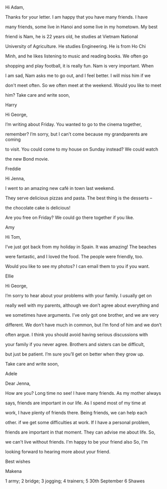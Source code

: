 Hi Adam,

Thanks for your letter. I am happy that you have many friends. I have 

many friends, some live in Hanoi and some live in my hometown. My best 

friend is Nam, he is 22 years old, he studies at Vietnam National 

University of Agriculture. He studies Engineering. He is from Ho Chi 

Minh, and he likes listening to music and reading books. We often go 

shopping and play football, it is really fun. Nam is very important. When 

I am sad, Nam asks me to go out, and I feel better. I will miss him if we 

don't meet often. So we often meet at the weekend. Would you like to meet 

him? Take care and write soon,

Harry

Hi George,

I’m writing about Friday. You wanted to go to the cinema together, 

remember? I’m sorry, but I can’t come because my grandparents are coming 

to visit. You could come to my house on Sunday instead? We could watch 

the new Bond movie.

Freddie

Hi Jenna,

I went to an amazing new café in town last weekend. 

They serve delicious pizzas and pasta. The best thing is the desserts –

the chocolate cake is delicious! 

Are you free on Friday? We could go there together if you like.

Amy

Hi Tom,

I’ve just got back from my holiday in Spain. It was amazing! The beaches 

were fantastic, and I loved the food. The people were friendly, too. 

Would you like to see my photos? I can email them to you if you want.

Ellie

Hi George,

I’m sorry to hear about your problems with your family. I usually get on 

really well with my parents, although we don’t agree about everything and 

we sometimes have arguments. I’ve only got one brother, and we are very 

different. We don’t have much in common, but I’m fond of him and we don’t 

often argue. I think you should avoid having serious discussions with 

your family if you never agree. Brothers and sisters can be difficult, 

but just be patient. I’m sure you’ll get on better when they grow up. 

Take care and write soon,

Adele

Dear Jenna,

How are you? Long time no see! I have many friends. As my mother always 

says, friends are important in our life. As I spend most of my time at 

work, I have plenty of friends there. Being friends, we can help each 

other. if we get some difficulties at work. If I have a personal problem, 

friends are important in that moment. They can advise me about life. So, 

we can't live without friends. I'm happy to be your friend also So, I'm 

looking forward to hearing more about your friend.

Best wishes

Makena

1 army; 2 bridge; 3 jogging; 4 trainers; 5 30th September 6 Shawes

